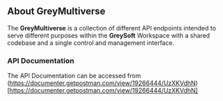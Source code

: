 ## About GreyMultiverse

The **GreyMultiverse** is a collection of different API endpoints intended to serve different purposes within the **GreySoft** Workspace with a shared codebase and a single control and management interface.

### API Documentation

The API Documentation can be accessed from (https://documenter.getpostman.com/view/19266444/UzXKVdhN)[https://documenter.getpostman.com/view/19266444/UzXKVdhN]
